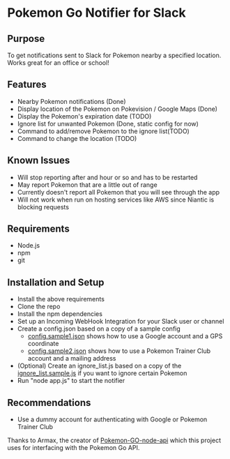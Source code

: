 # Pokemon Go Notifier for Slack

## Purpose
To get notifications sent to Slack for Pokemon nearby a specified location. Works great for an office or school!

## Features
  * Nearby Pokemon notifications (Done)
  * Display location of the Pokemon on Pokevision / Google Maps (Done)
  * Display the Pokemon's expiration date (TODO)
  * Ignore list for unwanted Pokemon (Done, static config for now)
  * Command to add/remove Pokemon to the ignore list(TODO)
  * Command to change the location (TODO)

## Known Issues
  * Will stop reporting after and hour or so and has to be restarted
  * May report Pokemon that are a little out of range
  * Currently doesn't report all Pokemon that you will see through the app
  * Will not work when run on hosting services like AWS since Niantic is blocking requests

## Requirements
  * Node.js
  * npm
  * git

## Installation and Setup
  * Install the above requirements
  * Clone the repo
  * Install the npm dependencies
  * Set up an Incoming WebHook Integration for your Slack user or channel
  * Create a config.json based on a copy of a sample config
    * [config.sample1.json](./config.sample1.json) shows how to use a Google account and a GPS coordinate 
    * [config.sample2.json](./config.sample2.json) shows how to use a Pokemon Trainer Club account and a mailing address
  * (Optional) Create an ignore_list.js based on a copy of the [ignore_list.sample.js](./ignore_list.sample.js) if you want to ignore certain Pokemon
  * Run "node app.js" to start the notifier

## Recommendations
 * Use a dummy account for authenticating with Google or Pokemon Trainer Club

Thanks to Armax, the creator of [Pokemon-GO-node-api](https://github.com/Armax/Pokemon-GO-node-api) which this project uses for interfacing with the Pokemon Go API.
